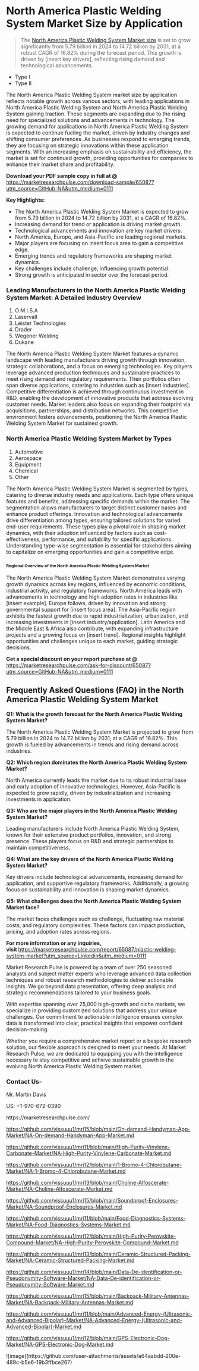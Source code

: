 <h1>North America Plastic Welding System Market&nbsp;Size by Application</h1><blockquote><p>The <a href="https://marketresearchpulse.com/download-sample/65087?utm_source=GitHub-NA&amp;utm_medium=0111">North America Plastic Welding System Market size</a> is set to grow significantly from 5.79 billion in 2024 to 14.72 billion by 2031, at a robust CAGR of 16.82% during the forecast period. This growth is driven by [insert key drivers], reflecting rising demand and technological advancements.</p></blockquote><ul><li>Type I<li> Type II</li></ul><p>The North America Plastic Welding System market size by application reflects notable growth across various sectors, with leading applications in North America Plastic Welding System and North America Plastic Welding System gaining traction. These segments are expanding due to the rising need for specialized solutions and advancements in technology. The growing demand for applications in North America Plastic Welding System is expected to continue fueling the market, driven by industry changes and shifting consumer preferences. As businesses respond to emerging trends, they are focusing on strategic innovations within these application segments. With an increasing emphasis on sustainability and efficiency, the market is set for continued growth, providing opportunities for companies to enhance their market share and profitability.</p><p><strong>Download your PDF sample copy in full at @ </strong><a href="https://marketresearchpulse.com/download-sample/65087?utm_source=GitHub-NA&amp;utm_medium=0111">https://marketresearchpulse.com/download-sample/65087?utm_source=GitHub-NA&amp;utm_medium=0111</a></p><p><strong>Key Highlights: </strong></p><ul><li>The North America Plastic Welding System Market is expected to grow from 5.79 billion in 2024 to 14.72 billion by 2031, at a CAGR of 16.82%.</li><li>Increasing demand for trend or application is driving market growth.</li><li>Technological advancements and innovation are key market drivers.</li><li>North America, Europe, and Asia-Pacific are leading regional markets.</li><li>Major players are focusing on insert focus area to gain a competitive edge.</li><li>Emerging trends and regulatory frameworks are shaping market dynamics.</li><li>Key challenges include challenge, influencing growth potential.</li><li>Strong growth is anticipated in sector over the forecast period.</li></ul><h3>Leading Manufacturers in the North America Plastic Welding System Market: A Detailed Industry Overview</h3><ol><li>O.M.I.S.A</li><li>Laservall</li><li>Leister Technologies</li><li>Drader</li><li>Wegener Welding</li><li>Dukane</li></ol><div class="flex max-w-full flex-col flex-grow"><div class="min-h-8 text-message flex w-full flex-col items-end gap-2 whitespace-normal break-words [.text-message+&amp;]:mt-5" dir="auto" data-message-author-role="assistant" data-message-id="fd8432e4-4910-450d-b182-61b7bfb0a01f" data-message-model-slug="gpt-4o"><div class="flex w-full flex-col gap-1 empty:hidden first:pt-[3px]"><div class="markdown prose w-full break-words dark:prose-invert light"><p>The North America Plastic Welding System Market features a dynamic landscape with leading manufacturers driving growth through innovation, strategic collaborations, and a focus on emerging technologies. Key players leverage advanced production techniques and sustainable practices to meet rising demand and regulatory requirements. Their portfolios often span diverse applications, catering to industries such as [insert industries]. Competitive differentiation is achieved through continuous investment in R&amp;D, enabling the development of innovative products that address evolving customer needs. Market leaders also focus on expanding their footprint via acquisitions, partnerships, and distribution networks. This competitive environment fosters advancements, positioning the North America Plastic Welding System Market for sustained growth.</p></div></div></div></div><h3>North America Plastic Welding System Market by Types</h3><ol><li>Automotive<li> Aerospace<li> Equipment<li> Chemical<li> Other</li></ol><div class="flex max-w-full flex-col flex-grow"><div class="min-h-8 text-message flex w-full flex-col items-end gap-2 whitespace-normal break-words [.text-message+&amp;]:mt-5" dir="auto" data-message-author-role="assistant" data-message-id="084470be-0bb7-4664-bddf-5156b4f41249" data-message-model-slug="gpt-4o-mini"><div class="flex w-full flex-col gap-1 empty:hidden first:pt-[3px]"><div class="markdown prose w-full break-words dark:prose-invert light"><p>The North America Plastic Welding System Market is segmented by types, catering to diverse industry needs and applications. Each type offers unique features and benefits, addressing specific demands within the market. The segmentation allows manufacturers to target distinct customer bases and enhance product offerings. Innovation and technological advancements drive differentiation among types, ensuring tailored solutions for varied end-user requirements. These types play a pivotal role in shaping market dynamics, with their adoption influenced by factors such as cost-effectiveness, performance, and suitability for specific applications. Understanding type-wise segmentation is essential for stakeholders aiming to capitalize on emerging opportunities and gain a competitive edge.</p></div></div></div></div><h3><span style="font-size: 11px;">Regional Overview of the North America Plastic Welding System Market</span></h3><div class="flex max-w-full flex-col flex-grow"><div class="min-h-8 text-message flex w-full flex-col items-end gap-2 whitespace-normal break-words [.text-message+&amp;]:mt-5" dir="auto" data-message-author-role="assistant" data-message-id="e9038762-ce64-4e30-91c9-9bd413514231" data-message-model-slug="gpt-4o-mini"><div class="flex w-full flex-col gap-1 empty:hidden first:pt-[3px]"><div class="markdown prose w-full break-words dark:prose-invert light"><p>The North America Plastic Welding System Market demonstrates varying growth dynamics across key regions, influenced by economic conditions, industrial activity, and regulatory frameworks. North America leads with advancements in technology and high adoption rates in industries like [insert example]. Europe follows, driven by innovation and strong governmental support for [insert focus area]. The Asia-Pacific region exhibits the fastest growth due to rapid industrialization, urbanization, and increasing investments in [insert industry/application]. Latin America and the Middle East &amp; Africa also contribute, with expanding infrastructure projects and a growing focus on [insert trend]. Regional insights highlight opportunities and challenges unique to each market, guiding strategic decisions.</p></div></div></div></div><p><strong>Get a special discount on your report purchase at @ </strong><a href="https://marketresearchpulse.com/ask-for-discount/65087?utm_source=GitHub-NA&amp;utm_medium=0111">https://marketresearchpulse.com/ask-for-discount/65087?utm_source=GitHub-NA&amp;utm_medium=0111</a></p><h2>Frequently Asked Questions (FAQ) in the North America Plastic Welding System Market</h2><p><strong>Q1: What is the growth forecast for the North America Plastic Welding System Market?</strong></p><p>The North America Plastic Welding System Market is projected to grow from 5.79 billion in 2024 to 14.72 billion by 2031, at a CAGR of 16.82%. This growth is fueled by advancements in trends and rising demand across industries.</p><p><strong>Q2: Which region dominates the North America Plastic Welding System Market?</strong></p><p>North America currently leads the market due to its robust industrial base and early adoption of innovative technologies. However, Asia-Pacific is expected to grow rapidly, driven by industrialization and increasing investments in application.</p><p><strong>Q3: Who are the major players in the North America Plastic Welding System Market?</strong></p><p>Leading manufacturers include North America Plastic Welding System, known for their extensive product portfolios, innovation, and strong presence. These players focus on R&amp;D and strategic partnerships to maintain competitiveness.</p><p><strong>Q4: What are the key drivers of the North America Plastic Welding System Market?</strong></p><p>Key drivers include technological advancements, increasing demand for application, and supportive regulatory frameworks. Additionally, a growing focus on sustainability and innovation is shaping market dynamics.</p><p><strong>Q5: What challenges does the North America Plastic Welding System Market face?</strong></p><p>The market faces challenges such as challenge, fluctuating raw material costs, and regulatory complexities. These factors can impact production, pricing, and adoption rates across regions.</p><p><strong>For more information or any inquiries, visit&nbsp;</strong><a href="https://marketresearchpulse.com/report/65087/plastic-welding-system-market?utm_source=Linkedin&utm_medium=0111">https://marketresearchpulse.com/report/65087/plastic-welding-system-market?utm_source=Linkedin&utm_medium=0111</a></p><p>Market Research Pulse is powered by a team of over 250 seasoned analysts and subject matter experts who leverage advanced data collection techniques and robust research methodologies to deliver actionable insights. We go beyond data presentation, offering deep analysis and strategic recommendations tailored to your business goals.</p><p>With expertise spanning over 25,000 high-growth and niche markets, we specialize in providing customized solutions that address your unique challenges. Our commitment to actionable intelligence ensures complex data is transformed into clear, practical insights that empower confident decision-making.</p><p>Whether you require a comprehensive market report or a bespoke research solution, our flexible approach is designed to meet your needs. At Market Research Pulse, we are dedicated to equipping you with the intelligence necessary to stay competitive and achieve sustainable growth in the evolving North America Plastic Welding System market.</p><h3><strong>Contact Us-</strong></h3><p>Mr. Martin Davis</p><p>US: +1-970-672-0390</p><p>https://marketresearchpulse.com/</p><p><a href="https://github.com/vissuuu1/mri15/blob/main/On-demand-Handyman-App-Market/NA-On-demand-Handyman-App-Market.md">https://github.com/vissuuu1/mri15/blob/main/On-demand-Handyman-App-Market/NA-On-demand-Handyman-App-Market.md</a></p><p><a href="https://github.com/vissuuu1/mri11/blob/main/High-Purity-Vinylene-Carbonate-Market/NA-High-Purity-Vinylene-Carbonate-Market.md">https://github.com/vissuuu1/mri11/blob/main/High-Purity-Vinylene-Carbonate-Market/NA-High-Purity-Vinylene-Carbonate-Market.md</a></p><p><a href="https://github.com/vissuuu1/mri12/blob/main/1-Bromo-4-Chlorobutane-Market/NA-1-Bromo-4-Chlorobutane-Market.md">https://github.com/vissuuu1/mri12/blob/main/1-Bromo-4-Chlorobutane-Market/NA-1-Bromo-4-Chlorobutane-Market.md</a></p><p><a href="https://github.com/vissuuu1/mri13/blob/main/Choline-Alfoscerate-Market/NA-Choline-Alfoscerate-Market.md">https://github.com/vissuuu1/mri13/blob/main/Choline-Alfoscerate-Market/NA-Choline-Alfoscerate-Market.md</a></p><p><a href="https://github.com/vissuuu1/mri15/blob/main/Soundproof-Enclosures-Market/NA-Soundproof-Enclosures-Market.md">https://github.com/vissuuu1/mri15/blob/main/Soundproof-Enclosures-Market/NA-Soundproof-Enclosures-Market.md</a></p><p><a href="https://github.com/vissuuu1/mri11/blob/main/Food-Diagnostics-Systems-Market/NA-Food-Diagnostics-Systems-Market.md">https://github.com/vissuuu1/mri11/blob/main/Food-Diagnostics-Systems-Market/NA-Food-Diagnostics-Systems-Market.md</a></p><p><a href="https://github.com/vissuuu1/mri12/blob/main/High-Purity-Perovskite-Compound-Market/NA-High-Purity-Perovskite-Compound-Market.md">https://github.com/vissuuu1/mri12/blob/main/High-Purity-Perovskite-Compound-Market/NA-High-Purity-Perovskite-Compound-Market.md</a></p><p><a href="https://github.com/vissuuu1/mri13/blob/main/Ceramic-Structured-Packing-Market/NA-Ceramic-Structured-Packing-Market.md">https://github.com/vissuuu1/mri13/blob/main/Ceramic-Structured-Packing-Market/NA-Ceramic-Structured-Packing-Market.md</a></p><p><a href="https://github.com/vissuuu1/mri14/blob/main/Data-De-identification-or-Pseudonymity-Software-Market/NA-Data-De-identification-or-Pseudonymity-Software-Market.md">https://github.com/vissuuu1/mri14/blob/main/Data-De-identification-or-Pseudonymity-Software-Market/NA-Data-De-identification-or-Pseudonymity-Software-Market.md</a></p><p><a href="https://github.com/vissuuu1/mri15/blob/main/Backpack-Military-Antennas-Market/NA-Backpack-Military-Antennas-Market.md">https://github.com/vissuuu1/mri15/blob/main/Backpack-Military-Antennas-Market/NA-Backpack-Military-Antennas-Market.md</a></p><p><a href="https://github.com/vissuuu1/mri11/blob/main/Advanced-Energy-(Ultrasonic-and-Advanced-Bipolar)-Market/NA-Advanced-Energy-(Ultrasonic-and-Advanced-Bipolar)-Market.md">https://github.com/vissuuu1/mri11/blob/main/Advanced-Energy-(Ultrasonic-and-Advanced-Bipolar)-Market/NA-Advanced-Energy-(Ultrasonic-and-Advanced-Bipolar)-Market.md</a></p><p><a href="https://github.com/vissuuu1/mri12/blob/main/GPS-Electronic-Dog-Market/NA-GPS-Electronic-Dog-Market.md">https://github.com/vissuuu1/mri12/blob/main/GPS-Electronic-Dog-Market/NA-GPS-Electronic-Dog-Market.md</a></p>
![image](https://github.com/user-attachments/assets/a64aabdd-200e-489c-b5e6-19b3ffbce267)

